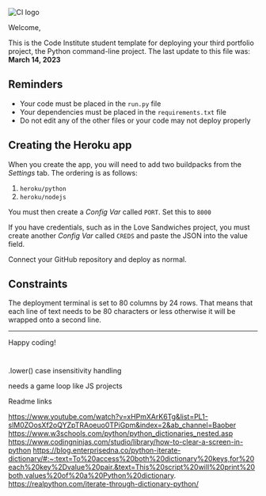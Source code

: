 ![CI logo](https://codeinstitute.s3.amazonaws.com/fullstack/ci_logo_small.png)

Welcome,

This is the Code Institute student template for deploying your third portfolio project, the Python command-line project. The last update to this file was: **March 14, 2023**

## Reminders

- Your code must be placed in the `run.py` file
- Your dependencies must be placed in the `requirements.txt` file
- Do not edit any of the other files or your code may not deploy properly

## Creating the Heroku app

When you create the app, you will need to add two buildpacks from the _Settings_ tab. The ordering is as follows:

1. `heroku/python`
2. `heroku/nodejs`

You must then create a _Config Var_ called `PORT`. Set this to `8000`

If you have credentials, such as in the Love Sandwiches project, you must create another _Config Var_ called `CREDS` and paste the JSON into the value field.

Connect your GitHub repository and deploy as normal.

## Constraints

The deployment terminal is set to 80 columns by 24 rows. That means that each line of text needs to be 80 characters or less otherwise it will be wrapped onto a second line.

---

Happy coding!
#



.lower() case insensitivity handling

needs a game loop like JS projects

Readme links 

https://www.youtube.com/watch?v=xHPmXArK6Tg&list=PL1-slM0ZOosXf2oQYZpTRAoeuo0TPiGpm&index=2&ab_channel=Baober
https://www.w3schools.com/python/python_dictionaries_nested.asp
https://www.codingninjas.com/studio/library/how-to-clear-a-screen-in-python
https://blog.enterprisedna.co/python-iterate-dictionary/#:~:text=To%20access%20both%20dictionary%20keys,for%20each%20key%2Dvalue%20pair.&text=This%20script%20will%20print%20both,values%20of%20a%20Python%20dictionary.
https://realpython.com/iterate-through-dictionary-python/